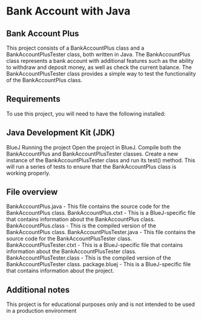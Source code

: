 # Bank Account with Java
## Bank Account Plus

This project consists of a BankAccountPlus class and a BankAccountPlusTester class, both written in Java. The BankAccountPlus class represents a bank account with additional features such as the ability to withdraw and deposit money, as well as check the current balance. The BankAccountPlusTester class provides a simple way to test the functionality of the BankAccountPlus class.

## Requirements
To use this project, you will need to have the following installed:

## Java Development Kit (JDK)
BlueJ
Running the project
Open the project in BlueJ.
Compile both the BankAccountPlus and BankAccountPlusTester classes.
Create a new instance of the BankAccountPlusTester class and run its test() method.
This will run a series of tests to ensure that the BankAccountPlus class is working properly.

## File overview
BankAccountPlus.java - This file contains the source code for the BankAccountPlus class.
BankAccountPlus.ctxt - This is a BlueJ-specific file that contains information about the BankAccountPlus class.
BankAccountPlus.class - This is the compiled version of the BankAccountPlus class.
BankAccountPlusTester.java - This file contains the source code for the BankAccountPlusTester class.
BankAccountPlusTester.ctxt - This is a BlueJ-specific file that contains information about the BankAccountPlusTester class.
BankAccountPlusTester.class - This is the compiled version of the BankAccountPlusTester class.
package.bluej - This is a BlueJ-specific file that contains information about the project.

## Additional notes
This project is for educational purposes only and is not intended to be used in a production environment
